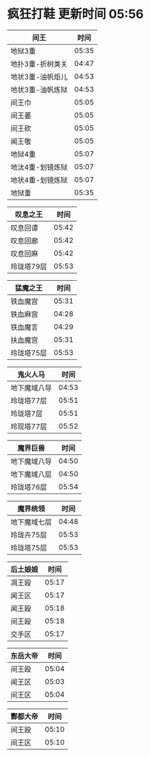 # 疯狂打鞋 更新时间 05:56

| 间王   | 时间    |
|--------|-------|
| 地狱3重 | 05:35 |
| 地扑3重-折树类关 | 04:47 |
| 地状3重-油帆炬儿 | 04:53 |
| 地状3重-油帆炼狱 | 04:53 |
| 间王巾 | 05:05 |
| 间王萎 | 05:05 |
| 间王砍 | 05:05 |
| 闻王敬 | 05:05 |
| 地狱4重 | 05:07 |
| 地汰4重-划镜炼狱 | 05:07 |
| 地状4重-划镜炼狱 | 05:07 |
| 地狱重 | 05:35 |

| 叹息之王   | 时间    |
|--------|-------|
| 叹息回谭 | 05:42 |
| 叹息回廊 | 05:42 |
| 叹息回麻 | 05:42 |
| 玲珑塔79层 | 05:53 |

| 猛魔之王   | 时间    |
|--------|-------|
| 铁血魔宫 | 05:31 |
| 铁血麻宫 | 04:28 |
| 铁血魔言 | 04:29 |
| 扶血魔宫 | 05:31 |
| 玲珑塔75层 | 05:53 |

| 鬼火人马   | 时间    |
|--------|-------|
| 地下魔域八导 | 04:53 |
| 玲珑塔77层 | 05:51 |
| 玲珑塔7层 | 05:51 |
| 玲现塔77层 | 05:52 |

| 魔界巨兽   | 时间    |
|--------|-------|
| 地下魔域八导 | 04:50 |
| 地下魔域八层 | 04:50 |
| 玲珑塔76层 | 05:54 |

| 魔界统领   | 时间    |
|--------|-------|
| 地下魔域七层 | 04:48 |
| 玲珑卉75层 | 05:53 |
| 玲珑塔75层 | 05:53 |

| 后土娘娘   | 时间    |
|--------|-------|
| 凋王殴 | 05:17 |
| 闻王区 | 05:17 |
| 闻王殴 | 05:18 |
| 间王殴 | 05:18 |
| 交手区 | 05:17 |

| 东岳大帝   | 时间    |
|--------|-------|
| 间王殴 | 05:04 |
| 闻王区 | 05:03 |
| 间王区 | 05:04 |

| 酆都大帝   | 时间    |
|--------|-------|
| 间王殴 | 05:10 |
| 间王区 | 05:10 |